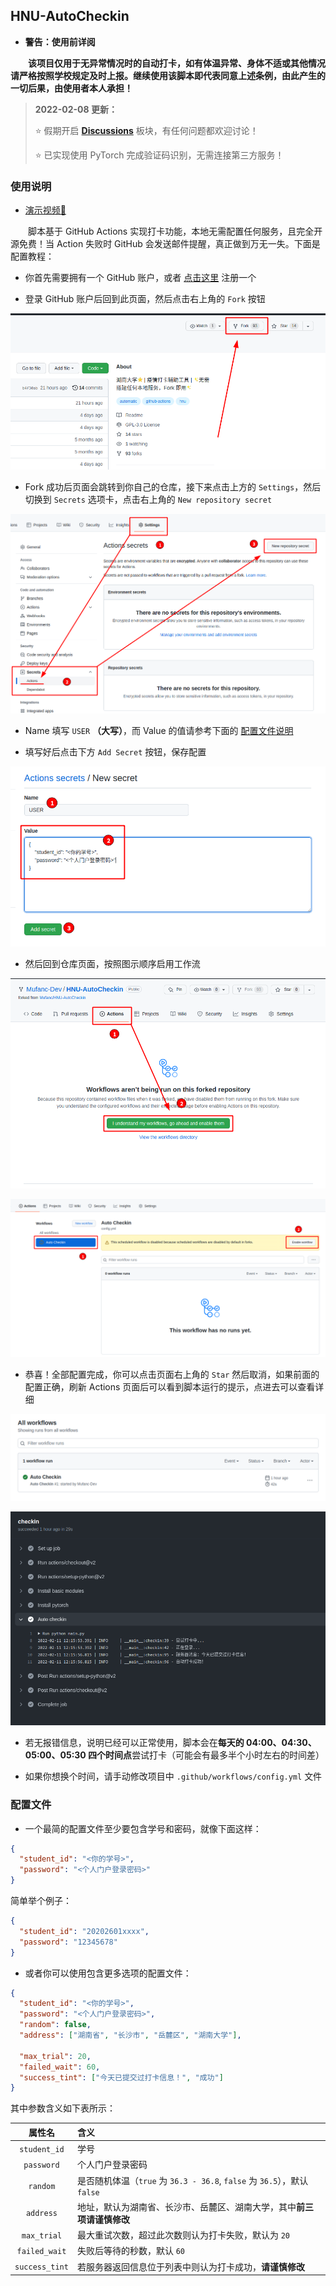 ## HNU-AutoCheckin

* **警告：使用前详阅**

&emsp;&emsp;**该项目仅用于无异常情况时的自动打卡，如有体温异常、身体不适或其他情况请严格按照学校规定及时上报。继续使用该脚本即代表同意上述条例，由此产生的一切后果，由使用者本人承担！**

> ️**2022-02-08 更新：**
> 
> ⭐ 假期开启 [**Discussions**](https://github.com/Mufanc/HNU-AutoCheckin/discussions) 板块，有任何问题都欢迎讨论！
> 
> ⭐️ 已实现使用 PyTorch 完成验证码识别，无需连接第三方服务！ 

### 使用说明

* [演示视频🔗](https://github.com/Mufanc/HNU-AutoCheckin/blob/master/images/video-guide.mp4?raw=true)

&emsp;&emsp;脚本基于 GitHub Actions 实现打卡功能，本地无需配置任何服务，且完全开源免费！当 Action 失败时 GitHub 会发送邮件提醒，真正做到万无一失。下面是配置教程：

* 你首先需要拥有一个 GitHub 账户，或者 [点击这里](https://github.com/signup) 注册一个

* 登录 GitHub 账户后回到此页面，然后点击右上角的 `Fork` 按钮

![](images/click-fork.png)

* Fork 成功后页面会跳转到你自己的仓库，接下来点击上方的 `Settings`，然后切换到 `Secrets` 选项卡，点击右上角的 `New repository secret`

![](images/create-secret.png)

* Name 填写 `USER` **（大写）**，而 Value 的值请参考下面的 [配置文件说明](#配置文件) 

* 填写好后点击下方 `Add Secret` 按钮，保存配置

![](images/add-secret.png)

* 然后回到仓库页面，按照图示顺序启用工作流

![](images/enable-actions.png)

![](images/enable-workflow.png)

* 恭喜！全部配置完成，你可以点击页面右上角的 `Star` 然后取消，如果前面的配置正确，刷新 Actions 页面后可以看到脚本运行的提示，点进去可以查看详细

![](images/star-test.png)

![](images/test-result.png)

* 若无报错信息，说明已经可以正常使用，脚本会在**每天的 04:00、04:30、05:00、05:30 四个时间点**尝试打卡（可能会有最多半个小时左右的时间差）

* 如果你想换个时间，请手动修改项目中 `.github/workflows/config.yml` 文件

### 配置文件

* 一个最简的配置文件至少要包含学号和密码，就像下面这样：

```json
{
  "student_id": "<你的学号>",
  "password": "<个人门户登录密码>"
}
```

简单举个例子：

```json
{
  "student_id": "20202601xxxx",
  "password": "12345678"
}
```

* 或者你可以使用包含更多选项的配置文件：

```json
{
  "student_id": "<你的学号>",
  "password": "<个人门户登录密码>",
  "random": false,
  "address": ["湖南省", "长沙市", "岳麓区", "湖南大学"],
   
  "max_trial": 20,
  "failed_wait": 60,
  "success_tint": ["今天已提交过打卡信息！", "成功"]
}
```

其中参数含义如下表所示：

|      属性名       | 含义                                                          |
|:--------------:|:------------------------------------------------------------|
|  `student_id`  | 学号                                                          |
|   `password`   | 个人门户登录密码                                                    |
|    `random`    | 是否随机体温（`true` 为 `36.3 - 36.8`, `false` 为 `36.5`），默认 `false` |
|   `address`    | 地址，默认为湖南省、长沙市、岳麓区、湖南大学，其中**前三项请谨慎修改**                       |
|  `max_trial`   | 最大重试次数，超过此次数则认为打卡失败，默认为 `20`                                |
| `failed_wait`  | 失败后等待的秒数，默认 `60`                                            |
| `success_tint` | 若服务器返回信息位于列表中则认为打卡成功，**请谨慎修改**                              |
